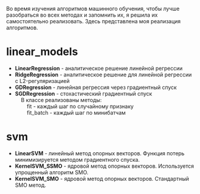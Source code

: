 Во время изучения алгоритмов машинного обучения, чтобы лучше разобраться во всех методах и запомнить их, я решила их самостоятельно реализовать.
Здесь представлена моя реализация  алгоритмов.

<h1>linear_models</h1>
<ul>
  <li><b>LinearRegression</b> - аналитическое решение линейной регрессии<br></li>
  <li><b>RidgeRegression</b> - аналитическое решение для линейной регрессии с L2-регуляризацией<br></li>
  <li><b>GDRegression</b> - линейная регрессия через градиентный спуск<br></li>
  <li><b>SGDRegression</b> - стохастический градиентный спуск<br>
  &nbsp;&nbsp;&nbsp;&nbsp;В классе реализованы методы:<br>
  &nbsp;&nbsp;&nbsp;&nbsp;&nbsp;&nbsp;&nbsp;&nbsp;fit - каждый шаг по случайному признаку<br>
  &nbsp;&nbsp;&nbsp;&nbsp;&nbsp;&nbsp;&nbsp;&nbsp;fit_batch - каждый шаг по минибатчам<br></li>
  
</ul>

<h1>svm</h1>
<ul>
<li><b>LinearSVM</b> - линейный метод опорных векторов. Функция потерь минимизируется методом градиентного спуска.<br></li>
<li><b>KernelSVM_SSMO</b> - ядровой метод опорных векторов. Используется упрощенный алгоритм SMO.<br></li>
<li><b>KernelSVM_SMO</b> - ядровой метод опорных векторов. Стандартный SMO метод.<br></li>
</ul>
